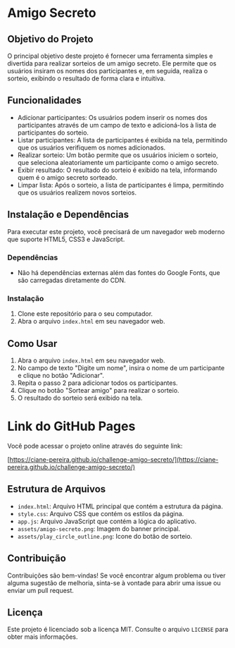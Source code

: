 # Amigo Secreto

## Objetivo do Projeto

O principal objetivo deste projeto é fornecer uma ferramenta simples e divertida para realizar sorteios de um amigo secreto. Ele permite que os usuários insiram os nomes dos participantes e, em seguida, realiza o sorteio, exibindo o resultado de forma clara e intuitiva.

## Funcionalidades

* Adicionar participantes: Os usuários podem inserir os nomes dos participantes através de um campo de texto e adicioná-los à lista de participantes do sorteio.
* Listar participantes: A lista de participantes é exibida na tela, permitindo que os usuários verifiquem os nomes adicionados.
* Realizar sorteio: Um botão permite que os usuários iniciem o sorteio, que seleciona aleatoriamente um participante como o amigo secreto.
* Exibir resultado: O resultado do sorteio é exibido na tela, informando quem é o amigo secreto sorteado.
* Limpar lista: Após o sorteio, a lista de participantes é limpa, permitindo que os usuários realizem novos sorteios.

## Instalação e Dependências

Para executar este projeto, você precisará de um navegador web moderno que suporte HTML5, CSS3 e JavaScript.

### Dependências

* Não há dependências externas além das fontes do Google Fonts, que são carregadas diretamente do CDN.

### Instalação

1.  Clone este repositório para o seu computador.
2.  Abra o arquivo `index.html` em seu navegador web.

## Como Usar

1.  Abra o arquivo `index.html` em seu navegador web.
2.  No campo de texto "Digite um nome", insira o nome de um participante e clique no botão "Adicionar".
3.  Repita o passo 2 para adicionar todos os participantes.
4.  Clique no botão "Sortear amigo" para realizar o sorteio.
5.  O resultado do sorteio será exibido na tela.

# Link do GitHub Pages

Você pode acessar o projeto online através do seguinte link:

[https://ciane-pereira.github.io/challenge-amigo-secreto/](https://ciane-pereira.github.io/challenge-amigo-secreto/)


## Estrutura de Arquivos

* `index.html`: Arquivo HTML principal que contém a estrutura da página.
* `style.css`: Arquivo CSS que contém os estilos da página.
* `app.js`: Arquivo JavaScript que contém a lógica do aplicativo.
* `assets/amigo-secreto.png`: Imagem do banner principal.
* `assets/play_circle_outline.png`: Icone do botão de sorteio.

## Contribuição

Contribuições são bem-vindas! Se você encontrar algum problema ou tiver alguma sugestão de melhoria, sinta-se à vontade para abrir uma issue ou enviar um pull request.

## Licença

Este projeto é licenciado sob a licença MIT. Consulte o arquivo `LICENSE` para obter mais informações.